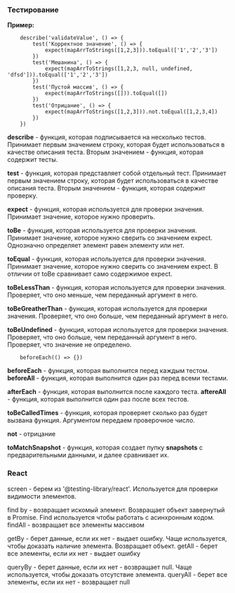 ### Тестирование 

<b>Пример:</b>

		describe('validateValue', () => { 
			test('Корректное значение', () => {
				expect(mapArrToStrings([1,2,3])).toEqual(['1','2','3'])
			})
			test('Мешанина', () => {
				expect(mapArrToStrings([1,2,3, null, undefined, 'dfsd'])).toEqual(['1','2','3'])
			})
			test('Пустой массив', () => {
				expect(mapArrToStrings([])).toEqual([])
			})
			test('Отрицание', () => {
				expect(mapArrToStrings([1,2,3])).not.toEqual([1,2,3,4])
			})
		})

<b>describe</b> - функция, которая подписывается на несколько тестов. Принимает первым значением строку, которая будет использоваться в качестве описания теста. Вторым значением - функция, которая содержит тесты.

<b>test</b> - функция, которая представляет собой отдельный тест. Принимает первым значением строку, которая будет использоваться в качестве описания теста. Вторым значением - функция, которая содержит проверку. 

<b>expect</b> - функция, которая используется для проверки значения. Принимает значение, которое нужно проверить. 

<b>toBe</b> - функция, которая используется для проверки значения. Принимает значение, которое нужно сверить со значением expect. Однозначно определяет элемент равен элементу или нет. 

<b>toEqual</b> - функция, которая используется для проверки значения. Принимает значение, которое нужно сверить со значением expect. В отличии от toBe сравнивает само содержимое expect.

<b>toBeLessThan</b> - функция, которая используется для проверки значения. Проверяет, что оно меньше, чем переданный аргумент в него. 

<b>toBeGreatherThan</b> - функция, которая используется для проверки значения. Проверяет, что оно больше, чем переданный аргумент в него. 

<b>toBeUndefined</b> - функция, которая используется для проверки значения. Проверяет, что оно больше, чем переданный аргумент в него. Проверяет, что значение не определено.

		beforeEach(() => {})

<b>beforeEach</b> - функция, которая выполнится перед каждым тестом.
<b>beforeAll</b> - функция, которая выполнится один раз перед всеми тестами.

<b>afterEach</b> - функция, которая выполнится после каждого теста.
<b>aftereAll</b> - функция, которая выполнится один раз после всех тестов.

<b>toBeCalledTimes</b> - функция, которая проверяет сколько раз будет вызвана функция. Аргументом передаем проверочное число.

<b>not</b> - отрицание

<b>toMatchSnapshot</b> - функция, которая создает пупку __snapshots__ с предварительными данными, и далее сравнивает их.


### React

screen - берем из '@testing-library/react'. Используется для проверки видимости элементов.

find by - возвращает искомый элемент. Возвращает объект завернутый в Promise. Find используется чтобы работать с асинхронным кодом.
findAll - возвращает все элементы массивом

getBy - берет данные, если их нет - выдает ошибку. Чаще используется, чтобы доказать наличие  элемента. Возвращает объект.
getAll - берет все элементы, если их нет - выдает ошибку

queryBy - берет данные, если их нет - возвращает null. Чаще используется, чтобы доказать отсутствие элемента.
queryAll - берет все элементы, если их нет - возвращает null